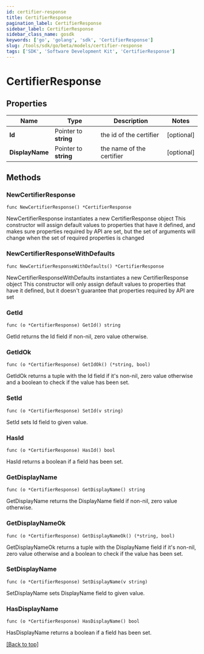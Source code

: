 ```yaml
---
id: certifier-response
title: CertifierResponse
pagination_label: CertifierResponse
sidebar_label: CertifierResponse
sidebar_class_name: gosdk
keywords: ['go', 'golang', 'sdk', 'CertifierResponse'] 
slug: /tools/sdk/go/beta/models/certifier-response
tags: ['SDK', 'Software Development Kit', 'CertifierResponse']
---
```


# CertifierResponse

## Properties

Name | Type | Description | Notes
------------ | ------------- | ------------- | -------------
**Id** | Pointer to **string** | the id of the certifier | [optional] 
**DisplayName** | Pointer to **string** | the name of the certifier | [optional] 

## Methods

### NewCertifierResponse

`func NewCertifierResponse() *CertifierResponse`

NewCertifierResponse instantiates a new CertifierResponse object
This constructor will assign default values to properties that have it defined,
and makes sure properties required by API are set, but the set of arguments
will change when the set of required properties is changed

### NewCertifierResponseWithDefaults

`func NewCertifierResponseWithDefaults() *CertifierResponse`

NewCertifierResponseWithDefaults instantiates a new CertifierResponse object
This constructor will only assign default values to properties that have it defined,
but it doesn't guarantee that properties required by API are set

### GetId

`func (o *CertifierResponse) GetId() string`

GetId returns the Id field if non-nil, zero value otherwise.

### GetIdOk

`func (o *CertifierResponse) GetIdOk() (*string, bool)`

GetIdOk returns a tuple with the Id field if it's non-nil, zero value otherwise
and a boolean to check if the value has been set.

### SetId

`func (o *CertifierResponse) SetId(v string)`

SetId sets Id field to given value.

### HasId

`func (o *CertifierResponse) HasId() bool`

HasId returns a boolean if a field has been set.

### GetDisplayName

`func (o *CertifierResponse) GetDisplayName() string`

GetDisplayName returns the DisplayName field if non-nil, zero value otherwise.

### GetDisplayNameOk

`func (o *CertifierResponse) GetDisplayNameOk() (*string, bool)`

GetDisplayNameOk returns a tuple with the DisplayName field if it's non-nil, zero value otherwise
and a boolean to check if the value has been set.

### SetDisplayName

`func (o *CertifierResponse) SetDisplayName(v string)`

SetDisplayName sets DisplayName field to given value.

### HasDisplayName

`func (o *CertifierResponse) HasDisplayName() bool`

HasDisplayName returns a boolean if a field has been set.


[[Back to top]](#) 


